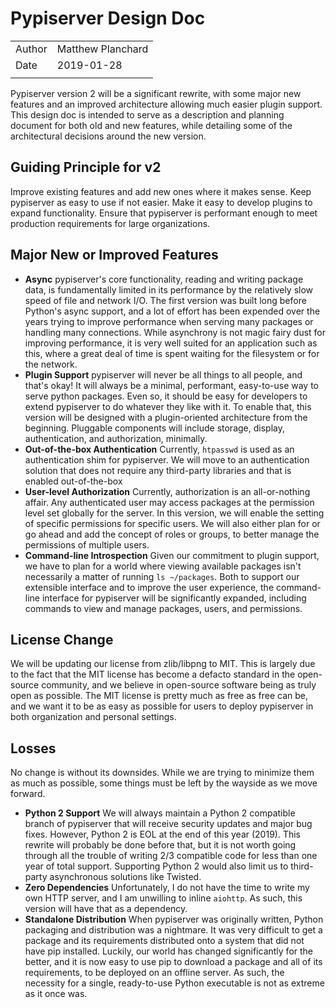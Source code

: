 # Pypiserver Design Doc

| | |
|----|----|
| Author | Matthew Planchard
| Date | 2019-01-28
| | |

Pypiserver version 2 will be a significant rewrite, with some major
new features and an improved architecture allowing much easier plugin
support. This design doc is intended to serve as a description and planning
document for both old and new features, while detailing some of the
architectural decisions around the new version.

## Guiding Principle for v2

Improve existing features and add new ones where it makes sense. Keep
pypiserver as easy to use if not easier. Make it easy to develop plugins
to expand functionality. Ensure that pypiserver is performant enough to
meet production requirements for large organizations.

## Major New or Improved Features

* **Async**
  pypiserver's core functionality, reading and writing package
  data, is fundamentally limited in its performance by the relatively slow
  speed of file and network I/O. The first version was built long before
  Python's async support, and a lot of effort has been expended over the years
  trying to improve performance when serving many packages or handling
  many connections. While asynchrony is not magic fairy dust for improving
  performance, it is very well suited for an application such as this, where
  a great deal of time is spent waiting for the filesystem or for the network.
* **Plugin Support**
  pypiserver will never be all things to all people, and that's okay! It will
  always be a minimal, performant, easy-to-use way to serve python packages.
  Even so, it should be easy for developers to extend pypiserver to do whatever
  they like with it. To enable that, this version will be designed with a
  plugin-oriented architecture from the beginning. Pluggable components will
  include storage, display, authentication, and authorization, minimally.
* **Out-of-the-box Authentication**
  Currently, `htpasswd` is used as an authentication shim for pypiserver.
  We will move to an authentication solution that does not require any
  third-party libraries and that is enabled out-of-the-box
* **User-level Authorization**
  Currently, authorization is an all-or-nothing affair. Any authenticated
  user may access packages at the permission level set globally for the
  server. In this version, we will enable the setting of specific permissions
  for specific users. We will also either plan for or go ahead and add
  the concept of roles or groups, to better manage the permissions of
  multiple users.
* **Command-line Introspection**
  Given our commitment to plugin support, we have to plan for a world where
  viewing available packages isn't necessarily a matter of running
  `ls ~/packages`. Both to support our extensible interface and to improve
  the user experience, the command-line interface for pypiserver will be
  significantly expanded, including commands to view and manage packages,
  users, and permissions.

## License Change

We will be updating our license from zlib/libpng to MIT. This is largely due
to the fact that the MIT license has become a defacto standard in the
open-source community, and we believe in open-source software being as
truly open as possible. The MIT license is pretty much as free as free can
be, and we want it to be as easy as possible for users to deploy pypiserver
in both organization and personal settings.

## Losses

No change is without its downsides. While we are trying to minimize them
as much as possible, some things must be left by the wayside as we move
forward.

* **Python 2 Support**
  We will always maintain a Python 2 compatible branch of pypiserver that will
  receive security updates and major bug fixes. However, Python 2
  is EOL at the end of this year (2019). This rewrite will probably
  be done before that, but it is not worth going through all the trouble of
  writing 2/3 compatible code for less than one year of total support.
  Supporting Python 2 would also limit us to third-party asynchronous solutions
  like Twisted.
* **Zero Dependencies**
  Unfortunately, I do not have the time to write my own HTTP server, and I
  am unwilling to inline `aiohttp`. As such, this version will have that as
  a dependency.
* **Standalone Distribution**
  When pypiserver was originally written, Python packaging and distribution
  was a nightmare. It was very difficult to get a package and its requirements
  distributed onto a system that did not have pip installed. Luckily, our
  world has changed significantly for the better, and it is now easy to use
  pip to download a package and all of its requirements, to be deployed on
  an offline server. As such, the necessity for a single, ready-to-use
  Python executable is not as extreme as it once was.
